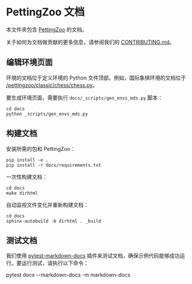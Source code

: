 # PettingZoo 文档

本文件夹包含 [PettingZoo](https://github.com/Farama-Foundation/PettingZoo) 的文档。

关于如何为文档做贡献的更多信息，请参阅我们的 [CONTRIBUTING.md](https://github.com/Farama-Foundation/PettingZoo/blob/master/CONTRIBUTING.md)。

## 编辑环境页面

环境的文档位于定义环境的 Python 文件顶部。例如，国际象棋环境的文档位于 [/pettingzoo/classic/chess/chess.py](https://github.com/Farama-Foundation/PettingZoo/blob/master/pettingzoo/classic/chess/chess.py)。

要生成环境页面，需要执行 `docs/_scripts/gen_envs_mds.py` 脚本：

```
cd docs
python _scripts/gen_envs_mds.py
```

## 构建文档

安装所需的包和 PettingZoo：

```
pip install -e .
pip install -r docs/requirements.txt
```

一次性构建文档：

```
cd docs
make dirhtml
```

自动监视文件变化并重新构建文档：

```
cd docs
sphinx-autobuild -b dirhtml . _build
```

## 测试文档

我们使用 [pytest-markdown-docs](https://github.com/modal-labs/pytest-markdown-docs) 插件来测试文档，确保示例代码能够成功运行。要运行测试，请执行以下命令：

pytest docs --markdown-docs -m markdown-docs
